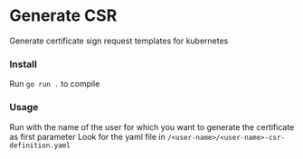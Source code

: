 # Generate CSR
Generate certificate sign request templates for kubernetes


### Install

Run `go run .` to compile


### Usage

Run with the name of the user for which you want to generate the certificate as first parameter
Look for the yaml file in `/<user-name>/<user-name>-csr-definition.yaml`